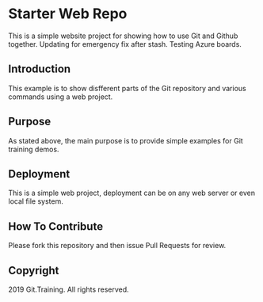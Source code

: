# Starter Web Repo

This is a simple website project for showing how to use Git and Github together.
Updating for emergency fix after stash.
Testing Azure boards.

## Introduction

This example is to show disfferent parts of the Git repository and various commands using a web project.

## Purpose

As stated above, the main purpose is to provide simple examples for Git training demos.

## Deployment

This is a simple web project, deployment can be on any web server or even local file system.

## How To Contribute

Please fork this repository and then issue Pull Requests for review.

## Copyright

2019 Git.Training. All rights reserved.

